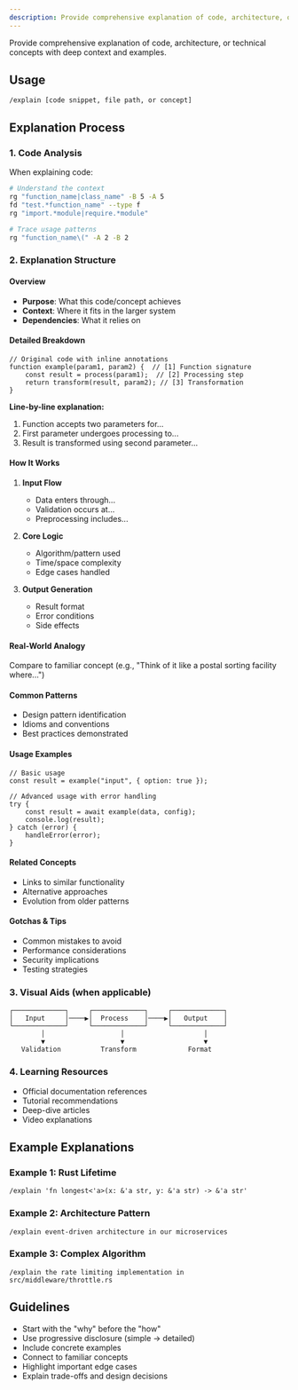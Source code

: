 ```yaml
---
description: Provide comprehensive explanation of code, architecture, or technical concepts with deep context and examples
---
```


Provide comprehensive explanation of code, architecture, or technical concepts with deep context and examples.

## Usage

```
/explain [code snippet, file path, or concept]
```

## Explanation Process

### 1. Code Analysis

When explaining code:

```bash
# Understand the context
rg "function_name|class_name" -B 5 -A 5
fd "test.*function_name" --type f
rg "import.*module|require.*module" 

# Trace usage patterns
rg "function_name\(" -A 2 -B 2
```

### 2. Explanation Structure

#### Overview

- **Purpose**: What this code/concept achieves
- **Context**: Where it fits in the larger system
- **Dependencies**: What it relies on

#### Detailed Breakdown

```[language]
// Original code with inline annotations
function example(param1, param2) {  // [1] Function signature
    const result = process(param1);  // [2] Processing step
    return transform(result, param2); // [3] Transformation
}
```

**Line-by-line explanation:**

1. Function accepts two parameters for...
2. First parameter undergoes processing to...
3. Result is transformed using second parameter...

#### How It Works

1. **Input Flow**
   - Data enters through...
   - Validation occurs at...
   - Preprocessing includes...

2. **Core Logic**
   - Algorithm/pattern used
   - Time/space complexity
   - Edge cases handled

3. **Output Generation**
   - Result format
   - Error conditions
   - Side effects

#### Real-World Analogy

Compare to familiar concept (e.g., "Think of it like a postal sorting facility where...")

#### Common Patterns

- Design pattern identification
- Idioms and conventions
- Best practices demonstrated

#### Usage Examples

```[language]
// Basic usage
const result = example("input", { option: true });

// Advanced usage with error handling
try {
    const result = await example(data, config);
    console.log(result);
} catch (error) {
    handleError(error);
}
```

#### Related Concepts

- Links to similar functionality
- Alternative approaches
- Evolution from older patterns

#### Gotchas & Tips

- Common mistakes to avoid
- Performance considerations
- Security implications
- Testing strategies

### 3. Visual Aids (when applicable)

```
┌─────────────┐     ┌─────────────┐     ┌─────────────┐
│   Input     │────▶│  Process    │────▶│   Output    │
└─────────────┘     └─────────────┘     └─────────────┘
        │                   │                    │
        ▼                   ▼                    ▼
   Validation          Transform             Format
```

### 4. Learning Resources

- Official documentation references
- Tutorial recommendations
- Deep-dive articles
- Video explanations

## Example Explanations

### Example 1: Rust Lifetime

```
/explain 'fn longest<'a>(x: &'a str, y: &'a str) -> &'a str'
```

### Example 2: Architecture Pattern

```
/explain event-driven architecture in our microservices
```

### Example 3: Complex Algorithm

```
/explain the rate limiting implementation in src/middleware/throttle.rs
```

## Guidelines

- Start with the "why" before the "how"
- Use progressive disclosure (simple → detailed)
- Include concrete examples
- Connect to familiar concepts
- Highlight important edge cases
- Explain trade-offs and design decisions
